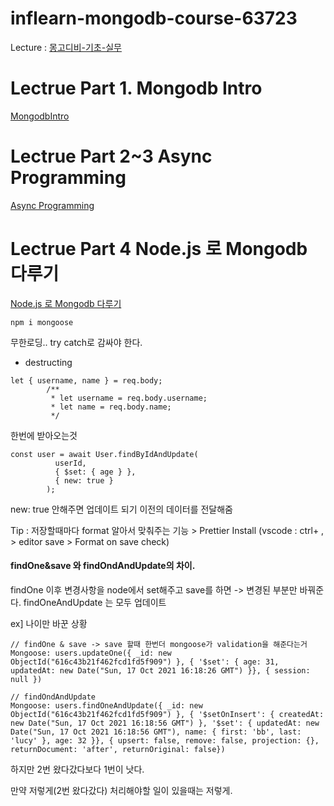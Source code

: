 # inflearn-mongodb-course-63723

Lecture : [몽고디비-기초-실무](https://www.inflearn.com/course/c/dashboard)

# Lectrue Part 1. Mongodb Intro

[MongodbIntro](https://github.com/lucy74310/inflearn-mongodb-course-63723/tree/main/MongodbIntro.md)

# Lectrue Part 2~3 Async Programming

[Async Programming](https://github.com/lucy74310/inflearn-mongodb-course-63723/tree/main/AsyncProgramming.md)

# Lectrue Part 4 Node.js 로 Mongodb 다루기

[Node.js 로 Mongodb 다루기](https://github.com/lucy74310/inflearn-mongodb-course-63723/tree/main/README.md)

```
npm i mongoose
```

무한로딩..
try
catch로 감싸야 한다.

- destructing

```
let { username, name } = req.body;
        /**
         * let username = req.body.username;
         * let name = req.body.name;
         */
```

한번에 받아오는것

```
const user = await User.findByIdAndUpdate(
          userId,
          { $set: { age } },
          { new: true }
        );
```

new: true 안해주면 업데이트 되기 이전의 데이터를 전달해줌

Tip : 저장할때마다 format 알아서 맞춰주는 기능 > Prettier Install
(vscode : ctrl+ , > editor save > Format on save check)

#### findOne&save 와 findOndAndUpdate의 차이.

findOne 이후 변경사항을 node에서 set해주고 save를 하면 -> 변경된 부분만 바꿔준다.
findOneAndUpdate 는 모두 업데이트

ex] 나이만 바꾼 상황

```
// findOne & save -> save 할때 한번더 mongoose가 validation을 해준다는거
Mongoose: users.updateOne({ _id: new ObjectId("616c43b21f462fcd1fd5f909") }, { '$set': { age: 31, updatedAt: new Date("Sun, 17 Oct 2021 16:18:26 GMT") }}, { session: null })

// findOndAndUpdate
Mongoose: users.findOneAndUpdate({ _id: new ObjectId("616c43b21f462fcd1fd5f909") }, { '$setOnInsert': { createdAt: new Date("Sun, 17 Oct 2021 16:18:56 GMT") }, '$set': { updatedAt: new Date("Sun, 17 Oct 2021 16:18:56 GMT"), name: { first: 'bb', last: 'lucy' }, age: 32 }}, { upsert: false, remove: false, projection: {}, returnDocument: 'after', returnOriginal: false})
```

하지만 2번 왔다갔다보다 1번이 낫다.

만약 저렇게(2번 왔다갔다) 처리해야할 일이 있을때는 저렇게.
